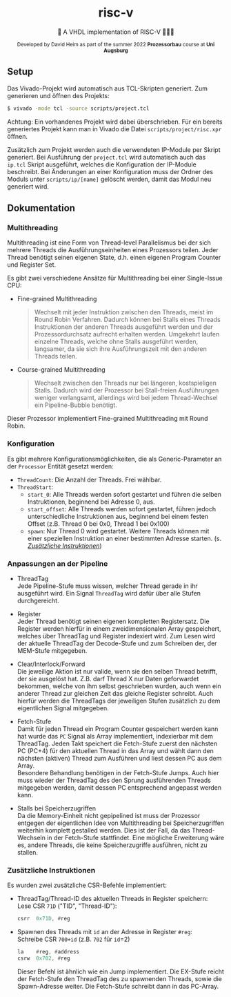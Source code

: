 <div align="center">

# risc-v

🔬 A VHDL implementation of RISC-V 👨🏾‍💻

<small>

Developed by David Heim as part of the summer 2022 **Prozessorbau** course at **Uni Augsburg**

</small>
</div align="center">

## Setup

Das Vivado-Projekt wird automatisch aus TCL-Skripten generiert.
Zum generieren und öffnen des Projekts:
```bash
$ vivado -mode tcl -source scripts/project.tcl
```
Achtung: Ein vorhandenes Projekt wird dabei überschrieben. Für ein bereits generiertes Projekt kann man in Vivado die Datei `scripts/project/risc.xpr` öffnen.

Zusätzlich zum Projekt werden auch die verwendeten IP-Module per Skript generiert. Bei Ausführung der `project.tcl` wird automatisch auch das `ip.tcl` Skript ausgeführt, welches die Konfiguration der IP-Module beschreibt. Bei Änderungen an einer Konfiguration muss der Ordner des Moduls unter `scripts/ip/[name]` gelöscht werden, damit das Modul neu generiert wird.

## Dokumentation

### Multithreading

Multithreading ist eine Form von Thread-level Parallelismus bei der sich mehrere Threads die Ausführungseinheiten eines Prozessors teilen. Jeder Thread benötigt seinen eigenen State, d.h. einen eigenen Program Counter und Register Set.

Es gibt zwei verschiedene Ansätze für Multithreading bei einer Single-Issue CPU:

* Fine-grained Multithreading
  > Wechselt mit jeder Instruktion zwischen den Threads, meist im Round Robin Verfahren. Dadurch können bei Stalls eines Threads Instruktionen der anderen Threads ausgeführt werden und der Prozessordurchsatz aufrecht erhalten werden. Umgekehrt laufen einzelne Threads, welche ohne Stalls ausgeführt werden, langsamer, da sie sich ihre Ausführungszeit mit den anderen Threads teilen.

* Course-grained Multithreading
  > Wechselt zwischen den Threads nur bei längeren, kostspieligen Stalls. Dadurch wird der Prozessor bei Stall-freien Ausführungen weniger verlangsamt, allerdings wird bei jedem Thread-Wechsel ein Pipeline-Bubble benötigt. 

Dieser Prozessor implementiert Fine-grained Multithreading mit Round Robin.

### Konfiguration

Es gibt mehrere Konfigurationsmöglichkeiten, die als Generic-Parameter an der `Processor` Entität gesetzt werden:
* `ThreadCount`: Die Anzahl der Threads. Frei wählbar.
* `ThreadStart`:
    * `start_0`: Alle Threads werden sofort gestartet und führen die selben Instruktionen, beginnend bei Adresse 0, aus.
    * `start_offset`: Alle Threads werden sofort gestartet, führen jedoch unterschiedliche Instruktionen aus, beginnend bei einem festen Offset (z.B. Thread 0 bei 0x0, Thread 1 bei 0x100)
    * `spawn`: Nur Thread 0 wird gestartet. Weitere Threads können mit einer speziellen Instruktion an einer bestimmten Adresse starten. (s. [_Zusätzliche Instruktionen_](#zusätzliche-instruktionen))

### Anpassungen an der Pipeline

* ThreadTag  
  Jede Pipeline-Stufe muss wissen, welcher Thread gerade in ihr ausgeführt wird. Ein Signal `ThreadTag` wird dafür über alle Stufen durchgereicht.

* Register  
  Jeder Thread benötigt seinen eigenen kompletten Registersatz. Die Register werden hierfür in einem zweidimensionalen Array gespeichert, welches über ThreadTag und Register indexiert wird. Zum Lesen wird der aktuelle ThreadTag der Decode-Stufe und zum Schreiben der, der MEM-Stufe mitgegeben.

* Clear/Interlock/Forward  
  Die jeweilige Aktion ist nur valide, wenn sie den selben Thread betrifft, der sie ausgelöst hat. Z.B. darf Thread X nur Daten geforwardet bekommen, welche von ihm selbst geschrieben wurden, auch wenn ein anderer Thread zur gleichen Zeit das gleiche Register schreibt. Auch hierfür werden die ThreadTags der jeweiligen Stufen zusätzlich zu dem eigentlichen Signal mitgegeben.

* Fetch-Stufe  
  Damit für jeden Thread ein Program Counter gespeichert werden kann hat wurde das `PC` Signal als Array implementiert, indexierbar mit dem ThreadTag. Jeden Takt speichert die Fetch-Stufe zuerst den nächsten PC (PC+4) für den aktuellen Thread in das Array und wählt dann den nächsten (aktiven) Thread zum Ausführen und liest dessen PC aus dem Array.  
  Besondere Behandlung benötigen in der Fetch-Stufe Jumps. Auch hier muss wieder der ThreadTag des den Sprung ausführenden Threads mitgegeben werden, damit dessen PC entsprechend angepasst werden kann.

* Stalls bei Speicherzugriffen  
  Da die Memory-Einheit nicht gepipelined ist muss der Prozessor entgegen der eigentlichen Idee von Multithreading bei Speicherzugriffen weiterhin komplett gestalled werden. Dies ist der Fall, da das Thread-Wechseln in der Fetch-Stufe stattfindet. Eine mögliche Erweiterung wäre es, andere Threads, die keine Speicherzugriffe ausführen, nicht zu stallen.

### Zusätzliche Instruktionen

Es wurden zwei zusätzliche CSR-Befehle implementiert:

* ThreadTag/Thread-ID des aktuellen Threads in Register speichern:  
  Lese CSR `71D` ("TID", "Thread-ID"):
  ```asm
  csrr  0x71D, #reg
  ```

* Spawnen des Threads mit `id` an der Adresse in Register `#reg`:  
  Schreibe CSR `700+id` (z.B. `702` für `id`=2)
  ```asm
  la    #reg, #address
  csrw  0x702, #reg
  ```
  Dieser Befehl ist ähnlich wie ein Jump implementiert. Die EX-Stufe reicht der Fetch-Stufe den ThreadTag des zu spawnenden Threads, sowie die Spawn-Adresse weiter. Die Fetch-Stufe schreibt dann in das PC-Array.